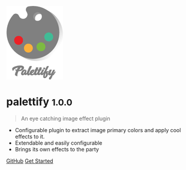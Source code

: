 ![logo](images/logo.png)

# palettify <small>1.0.0</small>

> An eye catching image effect plugin

- Configurable plugin to extract image primary colors and apply cool effects to it.
- Extendable and easily configurable
- Brings its own effects to the party

[GitHub](https://github.com/QingWei-Li/docsify/)
[Get Started](#intro)
